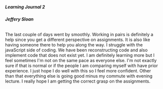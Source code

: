 ##### Learning Journal 2
###### **Jeffery Sloan**

The last couple of days went by smoothly. Working in pairs is definitely a help since you get a different perspective on assignments. It is also like having someone there to help you along the way. I struggle with the javaScript side of coding. We have been reconstructing code and also implement code that does not exist yet. I am definitely learning more but I feel sometimes I'm not on the same pace as everyone else. I'm not exactly sure if that is normal or if the people I am comparing myself with have prior experience. I just hope I do well with this so I feel more confident. Other than that everything else is going good minus my commute with evening lecture. I really hope I am getting the correct grasp on the assignments.

